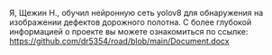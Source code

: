 Я, Щежин Н., обучил нейронную сеть yolov8 для обнаружения на изображении дефектов дорожного полотна. С более глубокой информацией о проекте вы можете ознакомиться по ссылке: https://github.com/dr5354/road/blob/main/Document.docx
